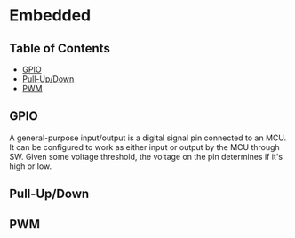 # Embedded

## Table of Contents
- [GPIO](GPIO)
- [Pull-Up/Down](Pull-Up/Down)
- [PWM](PWM)

## GPIO
A general-purpose input/output is a digital signal pin connected to an MCU. It can be configured to work as either input or output by the MCU through SW. Given some voltage threshold, the voltage on the pin determines if it's high or low.

## Pull-Up/Down


## PWM

